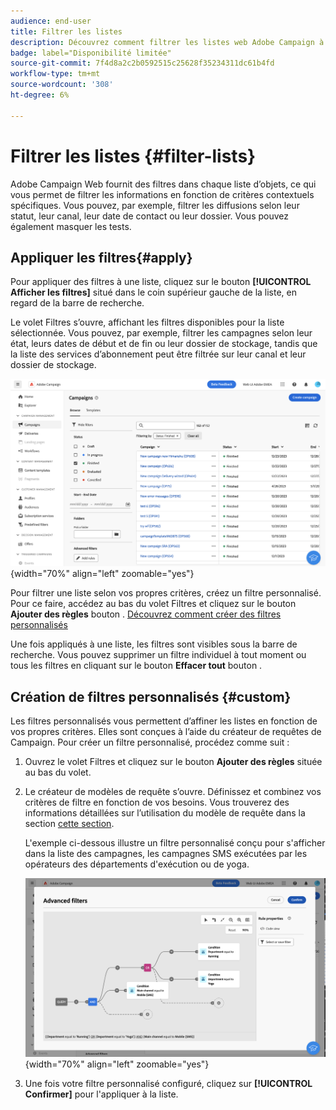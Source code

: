 ```yaml
---
audience: end-user
title: Filtrer les listes
description: Découvrez comment filtrer les listes web Adobe Campaign à l’aide de filtres intégrés et personnalisés.
badge: label="Disponibilité limitée"
source-git-commit: 7f4d8a2c2b0592515c25628f35234311dc61b4fd
workflow-type: tm+mt
source-wordcount: '308'
ht-degree: 6%

---
```



# Filtrer les listes {#filter-lists}

Adobe Campaign Web fournit des filtres dans chaque liste d’objets, ce qui vous permet de filtrer les informations en fonction de critères contextuels spécifiques. Vous pouvez, par exemple, filtrer les diffusions selon leur statut, leur canal, leur date de contact ou leur dossier. Vous pouvez également masquer les tests.

## Appliquer les filtres{#apply}

Pour appliquer des filtres à une liste, cliquez sur le bouton **[!UICONTROL Afficher les filtres]** situé dans le coin supérieur gauche de la liste, en regard de la barre de recherche.

Le volet Filtres s’ouvre, affichant les filtres disponibles pour la liste sélectionnée. Vous pouvez, par exemple, filtrer les campagnes selon leur état, leurs dates de début et de fin ou leur dossier de stockage, tandis que la liste des services d’abonnement peut être filtrée sur leur canal et leur dossier de stockage.

![](assets/filters-pane.png){width="70%" align="left" zoomable="yes"}

Pour filtrer une liste selon vos propres critères, créez un filtre personnalisé. Pour ce faire, accédez au bas du volet Filtres et cliquez sur le bouton **Ajouter des règles** bouton . [Découvrez comment créer des filtres personnalisés](#custom)

Une fois appliqués à une liste, les filtres sont visibles sous la barre de recherche. Vous pouvez supprimer un filtre individuel à tout moment ou tous les filtres en cliquant sur le bouton **Effacer tout** bouton .

## Création de filtres personnalisés {#custom}

Les filtres personnalisés vous permettent d’affiner les listes en fonction de vos propres critères. Elles sont conçues à l’aide du créateur de requêtes de Campaign. Pour créer un filtre personnalisé, procédez comme suit :

1. Ouvrez le volet Filtres et cliquez sur le bouton **Ajouter des règles** située au bas du volet.
1. Le créateur de modèles de requête s’ouvre. Définissez et combinez vos critères de filtre en fonction de vos besoins. Vous trouverez des informations détaillées sur l’utilisation du modèle de requête dans la section [cette section](../query/query-modeler-overview.md).

   L&#39;exemple ci-dessous illustre un filtre personnalisé conçu pour s&#39;afficher dans la liste des campagnes, les campagnes SMS exécutées par les opérateurs des départements d&#39;exécution ou de yoga.

   ![](assets/filters-sample.png){width="70%" align="left" zoomable="yes"}

1. Une fois votre filtre personnalisé configuré, cliquez sur **[!UICONTROL Confirmer]** pour l&#39;appliquer à la liste.
